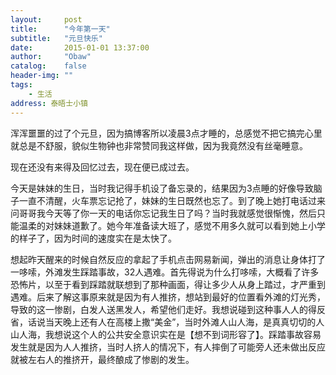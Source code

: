 ```yaml
---
layout:     post
title:      "今年第一天"
subtitle:   "元旦快乐"
date:       2015-01-01 13:37:00
author:     "Obaw"
catalog:    false
header-img: ""
tags:
    - 生活
address: 泰晤士小镇
---
```

浑浑噩噩的过了个元旦，因为搞博客所以凌晨3点才睡的，总感觉不把它搞完心里就总是不舒服，貌似生物钟也非常赞同我这样做，因为我竟然没有丝毫睡意。

现在还没有来得及回忆过去，现在便已成过去。

今天是妹妹的生日，当时我记得手机设了备忘录的，结果因为3点睡的好像导致脑子一直不清醒，火车票忘记抢了，妹妹的生日既然也忘了。到了晚上她打电话过来问哥哥我今天等了你一天的电话你忘记我生日了吗？当时我就感觉很惭愧，然后只能温柔的对妹妹道歉了。她今年准备读大班了，感觉不用多久就可以看到她上小学的样子了，因为时间的速度实在是太快了。

想起昨天醒来的时候自然反应的拿起了手机点击网易新闻，弹出的消息让身体打了一哆嗦，外滩发生踩踏事故，32人遇难。首先得说为什么打哆嗦，大概看了许多恐怖片，以至于看到踩踏就联想到了那种画面，得让多少人从身上踏过，才严重到遇难。后来了解这事原来就是因为有人推挤，想站到最好的位置看外滩的灯光秀，导致的这一惨剧，白发人送黑发人，希望他们走好。我想说碰到这种事人人的得反省，话说当天晚上还有人在高楼上撒“美金”，当时外滩人山人海，是真真切切的人山人海，我想说这个人的公共安全意识实在是【想不到词形容了】。踩踏事故容易发生就是因为人人推挤，当时人挤人的情况下，有人摔倒了可能旁人还未做出反应就被左右人的推挤开，最终酿成了惨剧的发生。